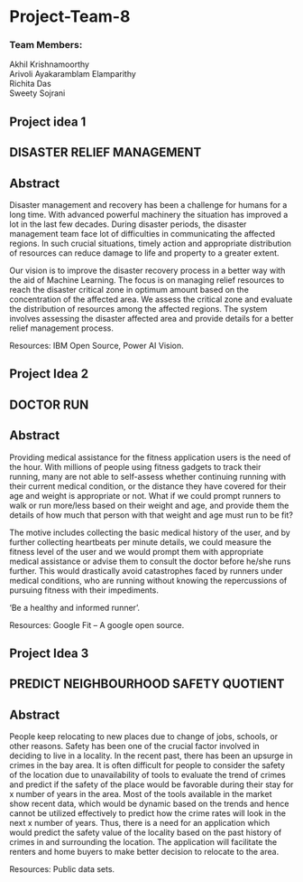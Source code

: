 # Project-Team-8

### Team Members:  
Akhil Krishnamoorthy  
Arivoli Ayakaramblam Elamparithy  
Richita Das  
Sweety Sojrani   


## Project idea 1  
## **DISASTER RELIEF MANAGEMENT**  
## Abstract
Disaster management and recovery has been a challenge for humans for a long time. With advanced powerful machinery the situation has improved a lot in the last few decades. During disaster periods, the disaster management team face lot of difficulties in communicating the affected regions. In such crucial situations, timely action and appropriate distribution of resources can reduce damage to life and property to a greater extent.

Our vision is to improve the disaster recovery process in a better way with the aid of Machine Learning. The focus is on managing relief resources to reach the disaster critical zone in optimum amount based on the concentration of the affected area. We assess the critical zone and evaluate the distribution of resources among the affected regions. The system involves assessing the disaster affected area and provide details for a better relief management process.

Resources: IBM Open Source, Power AI Vision.


## Project Idea 2
## **DOCTOR RUN**  
## Abstract
Providing medical assistance for the fitness application users is the need of the hour. With millions of people using fitness gadgets to track their running, many are not able to self-assess whether continuing running with their current medical condition, or the distance they have covered for their age and weight is appropriate or not. What if we could prompt runners to walk or run more/less based on their weight and age, and provide them the details of how much that person with that weight and age must run to be fit?

The motive includes collecting the basic medical history of the user, and by further collecting heartbeats per minute details, we could measure the fitness level of the user and we would prompt them with appropriate medical assistance or advise them to consult the doctor before he/she runs further. This would drastically avoid catastrophes faced by runners under medical conditions, who are running without knowing the repercussions of pursuing fitness with their impediments.

‘Be a healthy and informed runner’.

Resources: Google Fit – A google open source.


## Project Idea 3  
## **PREDICT NEIGHBOURHOOD SAFETY QUOTIENT**  
## Abstract
People keep relocating to new places due to change of jobs, schools, or other reasons. Safety has been one of the crucial factor involved in deciding to live in a locality. In the recent past, there has been an upsurge in crimes in the bay area. It is often difficult for people to consider the safety of the location due to unavailability of tools to evaluate the trend of crimes and predict if the safety of the place would be favorable during their stay for x number of years in the area. Most of the tools available in the market show recent data, which would be dynamic based on the trends and hence cannot be utilized effectively to predict how the crime rates will look in the next x number of years. Thus, there is a need for an application which would predict the safety value of the locality based on the past history of crimes in and surrounding the location. The application will facilitate the renters and home buyers to make better decision to relocate to the area.

Resources: Public data sets.


